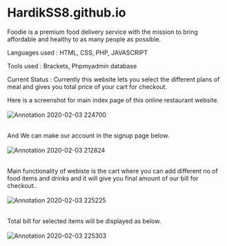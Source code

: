 # HardikSS8.github.io
Foodie is a premium food delivery service with the mission to bring affordable and healthy to as many people as possible.

Languages used : HTML, CSS, PHP, JAVASCRIPT

Tools used : Brackets, Phpmyadmin database

Current Status : Currently this website lets you select the different plans of meal and gives you total price of your cart for checkout.

Here is a screenshot for main index page of this online restaurant website.
<br />
<br />
![Annotation 2020-02-03 224700](https://user-images.githubusercontent.com/35401920/73675335-38520100-46d8-11ea-9f71-9281d03946c3.jpg)
<br />
<br />

And We can make our account in the signup page below.
<br />
<br />
![Annotation 2020-02-03 212824](https://user-images.githubusercontent.com/35401920/73675364-443dc300-46d8-11ea-83e1-1906631b6505.jpg)
<br />
<br />

Main functionality of webiste is the cart where you can add different no of food items and drinks and it will give you final amount of our bill for checkout..
<br />
<br />
![Annotation 2020-02-03 225225](https://user-images.githubusercontent.com/35401920/73675345-3ee07880-46d8-11ea-8e5f-a48cf7bcbe4f.jpg)
<br />
<br />

Total bill for selected items will be displayed as below.
<br />
<br />
![Annotation 2020-02-03 225303](https://user-images.githubusercontent.com/35401920/73675348-4011a580-46d8-11ea-8eb4-8cdedc7b3f00.jpg)
<br />
<br />
